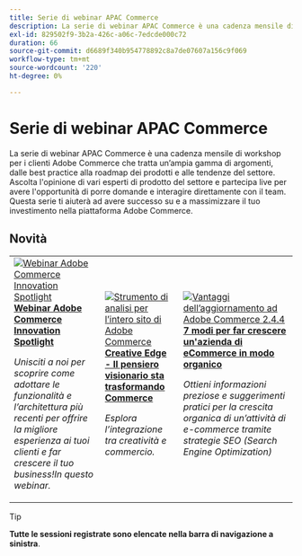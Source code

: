 ```yaml
---
title: Serie di webinar APAC Commerce
description: La serie di webinar APAC Commerce è una cadenza mensile di workshop per i clienti Adobe Commerce che tratta un’ampia gamma di argomenti, dalle best practice alla roadmap dei prodotti e alle tendenze del settore.
exl-id: 829502f9-3b2a-426c-a06c-7edcde000c72
duration: 66
source-git-commit: d6689f340b954778892c8a7de07607a156c9f069
workflow-type: tm+mt
source-wordcount: '220'
ht-degree: 0%

---
```


# Serie di webinar APAC Commerce

La serie di webinar APAC Commerce è una cadenza mensile di workshop per i clienti Adobe Commerce che tratta un’ampia gamma di argomenti, dalle best practice alla roadmap dei prodotti e alle tendenze del settore. Ascolta l&#39;opinione di vari esperti di prodotto del settore e partecipa live per avere l&#39;opportunità di porre domande e interagire direttamente con il team. Questa serie ti aiuterà ad avere successo su e a massimizzare il tuo investimento nella piattaforma Adobe Commerce.

## Novità

<table>
<tr>
  <td>
    <a href="https://experienceleague.adobe.com/docs/events/apac-commerce-recordings/2024/innovation-spotlight.html">
      <img alt="Webinar Adobe Commerce Innovation Spotlight" src="https://video.tv.adobe.com/v/3427965?format=jpeg" />
    </a>
     <div>
      <a href="https://experienceleague.adobe.com/docs/events/apac-commerce-recordings/2024/innovation-spotlight.html">
        <strong>Webinar Adobe Commerce Innovation Spotlight</strong>
      </a>
    </div>
    <p>
    <em>Unisciti a noi per scoprire come adottare le funzionalità e l’architettura più recenti per offrire la migliore esperienza ai tuoi clienti e far crescere il tuo business!In questo webinar.</em>
    <p>
  </td> 
  <td>
    <a href="https://experienceleague.adobe.com/docs/events/apac-commerce-recordings/2024/visionary-thinking.html">
      <img alt="Strumento di analisi per l’intero sito di Adobe Commerce" src="https://video.tv.adobe.com/v/3428818?format=jpeg" />
    </a>
     <div>
      <a href="https://experienceleague.adobe.com/docs/events/apac-commerce-recordings/2024/visionary-thinking.html">
        <strong>Creative Edge - Il pensiero visionario sta trasformando Commerce</strong>
      </a>
    </div>
    <p>
    <em>Esplora l’integrazione tra creatività e commercio.</em>
    <p>
  </td>
  <td>
    <a href="https://experienceleague.adobe.com/docs/events/apac-commerce-recordings/2024/grow-ecommerce-business.html">
      <img alt="Vantaggi dell’aggiornamento ad Adobe Commerce 2.4.4" src="https://video.tv.adobe.com/v/3428817?format=jpeg" />
    </a>
     <div>
      <a href="https://experienceleague.adobe.com/docs/events/apac-commerce-recordings/2024/grow-ecommerce-business.html">
        <strong>7 modi per far crescere un'azienda di eCommerce in modo organico</strong>
      </a>
    </div>
    <p>
    <em>Ottieni informazioni preziose e suggerimenti pratici per la crescita organica di un’attività di e-commerce tramite strategie SEO (Search Engine Optimization)</em>
    <p>
  </td>
</tr>
</table>

>[!TIP]
>
>**Tutte le sessioni registrate sono elencate nella barra di navigazione a sinistra**.
